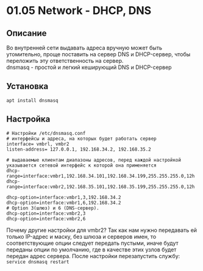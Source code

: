 # 01.05 Network - DHCP, DNS

## Описание
Во внутренней сети выдавать адреса вручную может быть утомительно, проще поставить на сервер DNS и DHCP-сервер, чтобы переложить эту ответственность на сервер.  
dnsmasq - простой и легкий кеширующий DNS и DHCP-сервер

## Установка
`apt install dnsmasq`

## Настройка
```
# Настройки /etc/dnsmasq.conf
# интерфейсы и адреса, на которых будет работать сервер
interface= vmbrl, vmbr2
listen-address= 127.0.0.1, 192.168.34.2, 192.168.35.2

# выдаваемые клиентам диапазоны адресов, перед каждой настройкой указывается сетевой интерфейс к которой она применяется
dhcp-range=interface:vmbr1,192.168.34.101,192.168.34.199,255.255.255.0,12h
dhcp-range=interface:vmbr2,192.168.35.101,192.168.35.199,255.255.255.0,12h

dhcp-option=interface:vmbr1,3,192.168.34.2
dhcp-option=interface:vmbr1,6,192.168.34.2
# Option 3(шлюз) и 6 (DNS-сервер).
dhcp-option=interface:vmbr2,3
dhcp-option=interface:vmbr2,6
```
Почему другие настройки для vmbr2?
Так как нам нужно передавать ей только IP-адрес и маску, без шлюза и серверов имен, то соответствующие опции следует передать пустыми, иначе будут переданы опции по умолчанию, где в качестве этих узлов будет передан адрес сервера.
После настройки перезапустить службу: `service dnsmasq restart`
